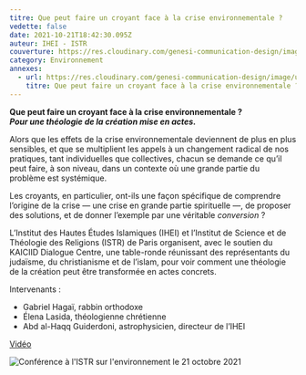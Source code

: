 ```yaml
---
titre: Que peut faire un croyant face à la crise environnementale ?
vedette: false
date: 2021-10-21T18:42:30.095Z
auteur: IHEI - ISTR
couverture: https://res.cloudinary.com/genesi-communication-design/image/upload/v1634333946/ISTR_table_ronde_Paris_oct._2021_shwcay.png
category: Environnement
annexes:
  - url: https://res.cloudinary.com/genesi-communication-design/image/upload/v1634333946/ISTR_table_ronde_Paris_oct._2021_shwcay.png
    titre: Que peut faire un croyant face à la crise environnementale ?
---
```

**Que peut faire un croyant face à la crise environnementale&nbsp;?**</br>
***Pour une théologie de la création mise en actes.***

Alors que les effets de la crise environnementale deviennent de plus en plus sensibles, et que se multiplient les appels à un changement radical de nos pratiques, tant individuelles que collectives, chacun se demande ce qu’il peut faire, à son niveau, dans un contexte où une grande partie du problème est systémique.

Les croyants, en particulier, ont-ils une façon spécifique de comprendre l’origine de la crise —&nbsp;une crise en grande partie spirituelle&nbsp;—, de proposer des solutions, et de donner l’exemple par une véritable *conversion&nbsp;*?

L’Institut des Hautes Études Islamiques (IHEI) et l’Institut de Science et de Théologie des Religions (ISTR) de Paris organisent, avec le soutien du KAICIID Dialogue Centre, une table-ronde réunissant des représentants du judaïsme, du christianisme et de l’islam, pour voir comment une théologie de la création peut être transformée en actes concrets.

Intervenants&nbsp;:

* Gabriel Hagaï, rabbin orthodoxe
* Élena Lasida, théologienne chrétienne
* Abd al-Haqq Guiderdoni, astrophysicien, directeur de l’IHEI

[Vidéo](https://www.youtube.com/watch?v=SBqaedLVY6Y&list=PL8SfYzzX-i3mkGbTu8i3NQImIy736sDWb)

![](https://res.cloudinary.com/genesi-communication-design/image/upload/v1635835211/ISTR_211021_fo0d5p.png "Conférence à l'ISTR sur l'environnement le 21 octobre 2021")